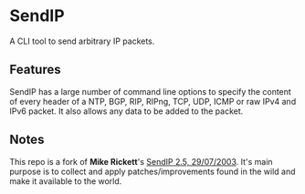 # SendIP
A CLI tool to send arbitrary IP packets.

## Features

SendIP has a large number of command line options to specify the content of every header of a NTP, BGP, RIP, RIPng, TCP, UDP, ICMP or raw IPv4 and IPv6 packet. It also allows any data to be added to the packet.

## Notes

This repo is a fork of **Mike Rickett**'s [SendIP 2.5, 29/07/2003](http://www.earth.li/projectpurple/progs/sendip.html). It's main purpose is to collect and apply patches/improvements found in the wild and make it available to the world.
